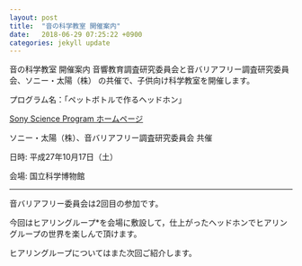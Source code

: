 ```yaml
---
layout: post
title:  "音の科学教室 開催案内"
date:   2018-06-29 07:25:22 +0900
categories: jekyll update
---
```

音の科学教室 開催案内
音響教育調査研究委員会と音バリアフリー調査研究委員会、ソニー・太陽（株） の共催で、子供向け科学教室を開催します。

プログラム名：「ペットボトルで作るヘッドホン」

[Sony Science Program ホームページ](http://www.sony.co.jp/SonyInfo/csr/ForTheNextGeneration/ssp/workshop/005.html)

ソニー・太陽（株）、音バリアフリー調査研究委員会 共催

日時: 平成27年10月17日（土）

会場: 国立科学博物館

---

音バリアフリー委員会は2回目の参加です。

今回はヒアリングループ*を会場に敷設して，仕上がったヘッドホンでヒアリングループの世界を楽しんで頂けます。

ヒアリングループについてはまた次回ご紹介します。
